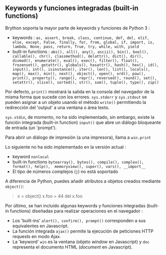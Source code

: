 Keywords y funciones integradas (built-in functions)
----------------------------------------------------

Brython soporta la mayor parte de keywords y funciones de Python 3 :

- keywords : `as, assert, break, class, continue, def, del, elif, else, except, False, finally, for, from, global, if, import, is, lambda, None, pass, return, True, try, while, with, yield`
- built-in functions : `abs(), all(), any(), ascii(), bin(), bool(), callable(), chr(), classmethod(), delattr(), dict(), dir(), divmod(), enumerate(), eval(), exec(), filter(), float(), frozenset(), getattr(), globals(), hasattr(), hash(), hex(), id(), input(), int(), isinstance(), iter(), len(), list(), locals(), map(), max(), min(), next(), object(), open(), ord(), pow(), print(), property(), range(), repr(), reversed(), round(), set(), setattr(), slice(), sorted(), str(), sum(), tuple(), type(), zip()`

Por defecto, `print()` mostrar&aacute; la salida en la consola del navegador de la misma forma que sucede con los errores. `sys.stderr` y `sys.stdout` se pueden asignar a un objeto usando el m&eacute;todo `write()` permitiendo la redirecci&oacute;n del 'output' a una ventana o &aacute;rea texto. 

`sys.stdin`, de momento, no ha sido implementado, sin embargo, existe la funci&oacute;n integrada (built-in function) `input()` que abre un di&aacute;logo bloqueante de entrada (un 'prompt').

Para abrir un di&aacute;logo de impresi&oacute;n (a una impresora), llama a `win.print`

Lo siguiente no ha sido implementado en la versi&oacute;n actual : 

- keyword `nonlocal`
- built-in functions `bytearray(), bytes(), compile(), complex(), format(), help(),  memoryview(), super(), vars(), __import__`
- El tipo de n&uacute;meros complejos (`j`) no est&aacute; soportado

A diferencia de Python, puedes a&ntilde;adir atributos a objetos creados mediante `object()`:

>    x = object()
>    x.foo = 44
>    del x.foo

Por &uacute;ltimo, se han incluido algunas keywords y funciones integradas (built-in functions) dise&ntilde;adas para realizar operaciones en el navegador :
- Los 'built-ins' `alert(), confirm(), prompt()` corresponden a sus equivalentes en Javascript.
- La funci&oacute;n integrada `ajax()` permite la ejecuci&oacute;n de peticiones HTTP requests en modo Ajax.
- La 'keyword' `win` es la ventana (objeto _window_ en Javascript) y `doc` representa el documento HTML (_document_ en Javascript).
